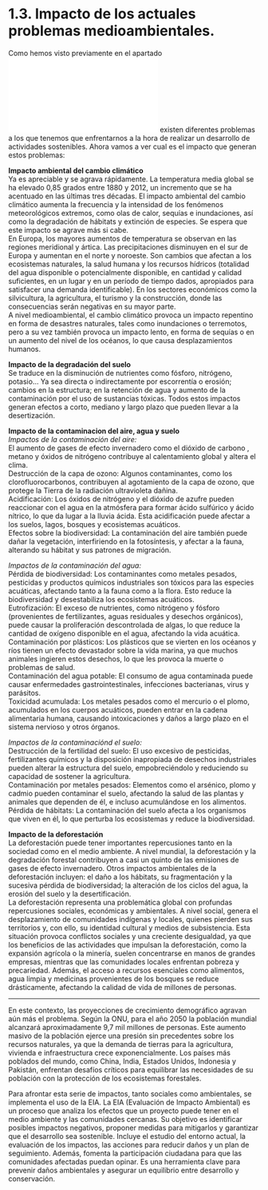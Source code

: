 # 1.3. Impacto de los actuales problemas medioambientales.

Como hemos visto previamente en el apartado ![1.2 Principales retos ambientales y sociales](PRINCIPALESRETOS.md) existen diferentes problemas a los que tenemos que enfrentarnos a la hora de realizar un desarrollo de actividades sostenibles. Ahora vamos a ver cual es el impacto que generan estos problemas:

**Impacto ambiental del cambio climático**  
Ya es apreciable y se agrava rápidamente. La temperatura media global se ha elevado 0,85 grados entre 1880 y 2012, un incremento que se ha acentuado en las últimas tres décadas. El impacto ambiental del cambio climático aumenta la frecuencia y la intensidad de los fenómenos meteorológicos extremos, como olas de calor, sequías e inundaciones, así como la degradación de hábitats y extinción de especies. Se espera que este impacto se agrave más si cabe.  
En Europa, los mayores aumentos de temperatura se observan en las regiones meridional y ártica. Las precipitaciones disminuyen en el sur de Europa y aumentan en el norte y noroeste. Son cambios que afectan a los ecosistemas naturales, la salud humana y los recursos hídricos (totalidad del agua disponible o potencialmente disponible, en cantidad y calidad suficientes, en un lugar y en un período de tiempo dados, apropiados para satisfacer una demanda identificable). En los sectores económicos como la silvicultura, la agricultura, el turismo y la construcción, donde las consecuencias serán negativas en su mayor parte.  
A nivel medioambiental, el cambio climático provoca un impacto repentino en forma de desastres naturales, tales como inundaciones o terremotos, pero a su vez también provoca un impacto lento, en forma de sequías o en un aumento del nivel de los océanos, lo que causa desplazamientos humanos.

**Impacto de la degradación del suelo**  
Se traduce en la disminución de nutrientes como fósforo, nitrógeno, potasio... Ya sea directa o indirectamente por escorrentía o erosión; cambios en la estructura; en la retención de agua y aumento de la contaminación por el uso de sustancias tóxicas. Todos estos impactos generan efectos a corto, mediano y largo plazo que pueden llevar a la desertización.

**Impacto de la contaminacion del aire, agua y suelo**  
*Impactos de la contaminación del aire:*  
El aumento de gases de efecto invernadero como el dióxido de carbono , metano y óxidos de nitrógeno contribuye al calentamiento global y altera el clima.  
Destrucción de la capa de ozono: Algunos contaminantes, como los clorofluorocarbonos, contribuyen al agotamiento de la capa de ozono, que protege la Tierra de la radiación ultravioleta dañina.  
Acidificación: Los óxidos de nitrógeno y el dióxido de azufre pueden reaccionar con el agua en la atmósfera para formar ácido sulfúrico y ácido nítrico, lo que da lugar a la lluvia ácida. Esta acidificación puede afectar a los suelos, lagos, bosques y ecosistemas acuáticos.  
Efectos sobre la biodiversidad: La contaminación del aire también puede dañar la vegetación, interfiriendo en la fotosíntesis, y afectar a la fauna, alterando su hábitat y sus patrones de migración.

*Impactos de la contaminación del agua:*  
Pérdida de biodiversidad: Los contaminantes como metales pesados, pesticidas y productos químicos industriales son tóxicos para las especies acuáticas, afectando tanto a la fauna como a la flora. Esto reduce la biodiversidad y desestabiliza los ecosistemas acuáticos.  
Eutrofización: El exceso de nutrientes, como nitrógeno y fósforo (provenientes de fertilizantes, aguas residuales y desechos orgánicos), puede causar la proliferación descontrolada de algas, lo que reduce la cantidad de oxígeno disponible en el agua, afectando la vida acuática.  
Contaminación por plásticos: Los plásticos que se vierten en los océanos y ríos tienen un efecto devastador sobre la vida marina, ya que muchos animales ingieren estos desechos, lo que les provoca la muerte o problemas de salud.  
Contaminación del agua potable: El consumo de agua contaminada puede causar enfermedades gastrointestinales, infecciones bacterianas, virus y parásitos.  
Toxicidad acumulada: Los metales pesados como el mercurio o el plomo, acumulados en los cuerpos acuáticos, pueden entrar en la cadena alimentaria humana, causando intoxicaciones y daños a largo plazo en el sistema nervioso y otros órganos.

*Impactos de la contaminaciónd el suelo:*  
Destrucción de la fertilidad del suelo: El uso excesivo de pesticidas, fertilizantes químicos y la disposición inapropiada de desechos industriales pueden alterar la estructura del suelo, empobreciéndolo y reduciendo su capacidad de sostener la agricultura.  
Contaminación por metales pesados: Elementos como el arsénico, plomo y cadmio pueden contaminar el suelo, afectando la salud de las plantas y animales que dependen de él, e incluso acumulándose en los alimentos.  
Pérdida de hábitats: La contaminación del suelo afecta a los organismos que viven en él, lo que perturba los ecosistemas y reduce la biodiversidad.

**Impacto de la deforestación**  
La deforestación puede tener importantes repercusiones tanto en la sociedad como en el medio ambiente. A nivel mundial, la deforestación y la degradación forestal contribuyen a casi un quinto de las emisiones de gases de efecto invernadero. Otros impactos ambientales de la deforestación incluyen: el daño a los hábitats, su fragmentación y la sucesiva pérdida de biodiversidad; la alteración de los ciclos del agua, la erosión del suelo y la desertificación.  
La deforestación representa una problemática global con profundas repercusiones sociales, económicas y ambientales. A nivel social, genera el desplazamiento de comunidades indígenas y locales, quienes pierden sus territorios y, con ello, su identidad cultural y medios de subsistencia. Esta situación provoca conflictos sociales y una creciente desigualdad, ya que los beneficios de las actividades que impulsan la deforestación, como la expansión agrícola o la minería, suelen concentrarse en manos de grandes empresas, mientras que las comunidades locales enfrentan pobreza y precariedad. Además, el acceso a recursos esenciales como alimentos, agua limpia y medicinas provenientes de los bosques se reduce drásticamente, afectando la calidad de vida de millones de personas.  

-------------------------------------------------------------------------------------------------------------------------------------------------------------------------------------------------------

En este contexto, las proyecciones de crecimiento demográfico agravan aún más el problema. Según la ONU, para el año 2050 la población mundial alcanzará aproximadamente 9,7 mil millones de personas. Este aumento masivo de la población ejerce una presión sin precedentes sobre los recursos naturales, ya que la demanda de tierras para la agricultura, vivienda e infraestructura crece exponencialmente. Los países más poblados del mundo, como China, India, Estados Unidos, Indonesia y Pakistán, enfrentan desafíos críticos para equilibrar las necesidades de su población con la protección de los ecosistemas forestales.

Para afrontar esta serie de impactos, tanto sociales como ambientales, se implementa el uso de la EIA. La EIA (Evaluación de Impacto Ambiental) es un proceso que analiza los efectos que un proyecto puede tener en el medio ambiente y las comunidades cercanas. Su objetivo es identificar posibles impactos negativos, proponer medidas para mitigarlos y garantizar que el desarrollo sea sostenible.
Incluye el estudio del entorno actual, la evaluación de los impactos, las acciones para reducir daños y un plan de seguimiento. Además, fomenta la participación ciudadana para que las comunidades afectadas puedan opinar. Es una herramienta clave para prevenir daños ambientales y asegurar un equilibrio entre desarrollo y conservación.

